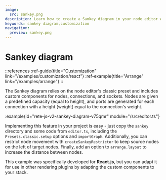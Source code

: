```yaml
---
image:
  src: sankey.png
description: Learn how to create a Sankey diagram in your node editor with this example. The diagram relies on the classic preset and includes custom components for nodes, connections, and sockets
keywords: sankey diagram,customization
navigation:
  preview: sankey.png
---
```


# Sankey diagram

::references
:ref-guide{title="Customization" link="/examples/customization/react"}
:ref-example{title="Arrange" link="/examples/arrange"}
::

The Sankey diagram relies on the node editor's classic preset and includes custom components for nodes, connections, and sockets. Nodes are given a predefined capacity (equal to height), and ports are generated for each connection with a height (weight) equal to the connection's weight.

:example{id="rete-js-v2-sankey-diagram-v75qmr" module="/src/editor.ts"}

Implementing this feature in your project is easy - just copy the `sankey` directory and some code from `editor.ts`, including the `Presets.classic.setup` options and `importGraph`. Additionally, you can restrict node movement with `createSankeyRestrictor` to keep source nodes on the left of target nodes. Finally, add an option to `arrange.layout` to increase the distance between nodes.

This example was specifically developed for **React.js**, but you can adapt it for use in other rendering plugins by adapting the custom components to your stack.
